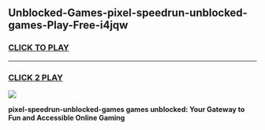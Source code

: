 
## Unblocked-Games-pixel-speedrun-unblocked-games-Play-Free-i4jqw
<h3>
<a href="https://premium76.site?title=pixel-speedrun-unblocked-games&ref=15A">CLICK TO PLAY</a></h3>
<hr>

<h3>
<a href="https://premium76.site?title=pixel-speedrun-unblocked-games&ref=15A">CLICK 2 PLAY</a>
  
</h3>

<a href="https://premium76.site?title=pixel-speedrun-unblocked-games&ref=15A"><img src="https://clearcache.store/games.png"></a>


**pixel-speedrun-unblocked-games games unblocked: Your Gateway to Fun and Accessible Online Gaming**
